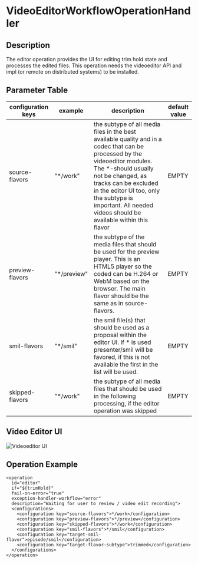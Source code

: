 # VideoEditorWorkflowOperationHandler

## Description
The editor operation provides the UI for editing trim hold state and processes the edited files. This operation needs the videoeditor API and impl (or remote on distributed systems) to be installed.

## Parameter Table

|configuration keys|example|description|default value|
|------------------|-------|-----------|-------------|
|source-flavors	|"*/work"	|the subtype of all media files in the best available quality and in a codec that can be processed by the videoeditor modules. The *-should usually not be changed, as tracks can be excluded in the editor UI too, only the subtype is important. All needed videos should be available within this flavor|EMPTY|
|preview-flavors	|"*/preview"	|the subtype of the media files that should be used for the preview player. This is an HTML5 player so the coded can be H.264 or WebM based on the browser. The main flavor should be the same as in source-flavors.	|EMPTY|
|smil-flavors |"*/smil"| the smil file(s) that should be used as a proposal within the editor UI. If * is used presenter/smil will be favored, if this is not available the first in the list will be used.|EMPTY|
|skipped-flavors|"*/work"	|the subtype of all media files that should be used in the following processing, if the editor operation was skipped|EMPTY|

## Video Editor UI

![Videoeditor UI](workflowoperationhandlers/editor.png)

## Operation Example

    <operation
      id="editor"
      if="${trimHold}"
      fail-on-error="true"
      exception-handler-workflow="error"
      description="Waiting for user to review / video edit recording">
      <configurations>
        <configuration key="source-flavors">*/work</configuration>
        <configuration key="preview-flavors">*/preview</configuration>
        <configuration key="skipped-flavors">*/work</configuration>
        <configuration key="smil-flavors">*/smil</configuration>
        <configuration key="target-smil-flavor">episode/smil</configuration>
        <configuration key="target-flavor-subtype">trimmed</configuration>
      </configurations>
    </operation>

